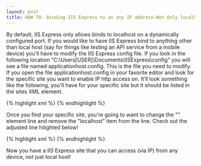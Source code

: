 ```yaml
---
layout: post
title: HOW TO- Binding IIS Express to an any IP address–Not Only localhost
---
```


By default, IIS Express only allows binds to localhost on a dynamically configured port. If you would 
like to have IIS Express bind to anything other than local host (say for things like testing an API 
service from a mobile device) you’ll have to modify the IIS Express config file. If you look in the following 
location "C:\Users\[USER]\Documents\IISExpress\config" you will see a file named applicationhost.config. This is the 
file you need to modify. If you open the file applicationhost.config in your favorite editor and look for the 
specific site you want to enable IP http access on. It’ll look something like the 
following, you'll have for your specific site but it should be listed in the sites XML element.

{% highlight xml %}
<site id="7" name="MyApiSite">
	<application applicationpool="Clr4IntegratedAppPool" path="/">
        	<virtualdirectory path="/" physicalpath="C:DevMyApiSite" />
        </application>
	<bindings>
		<binding bindinginformation="*:54364:localhost" protocol="http" />
	</bindings>
</site>
{% endhighlight %}

Once you find your specific site, you're going to want to change the "<binding>" element line 
and remove the "localhost" item from the line. Check out the adjusted line hilighted below!

{% highlight xml %}
<site id="7" name="MyApiSite">
	<application applicationpool="Clr4IntegratedAppPool" path="/">
		<virtualdirectory path="/" physicalpath="C:DevMyApiSite" />
	</application>
	<bindings>
		<binding bindinginformation="*:54364:" protocol="http" />
	</bindings>
</site>{% endhighlight %}


Now you have a IIS Express site that you can access (via IP) from any device, not just local host!


